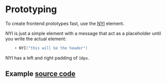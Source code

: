 # Prototyping

To create frontend prototypes fast, use the [NYI](/core/core/src/jsMain/kotlin/zakadabar/stack/frontend/builtin/misc/NYI.kt)
element.

NYI is just a simple element with a message that act as a placeholder until you write the actual element:

```kotlin
    + NYI("this will be the header")
```

NYI has a left and right padding of `10px`.

## Example [source code](/lib/examples/src/jsMain/kotlin/zakadabar/lib/examples/frontend/misc/NYIExample.kt)

<div data-zk-enrich="NYIExample"></div>